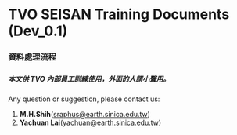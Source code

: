 # TVO SEISAN Training Documents \(Dev\_0.1\)

### 資料處理流程

### 

##### 本文供 **TVO** 內部員工訓練使用，外面的人請小聲用。

Any question or suggestion, please contact us:

1. **M.H.Shih**\(sraphus@earth.sinica.edu.tw\)
2. **Yachuan Lai**\(yachuan@earth.sinica.edu.tw\)




